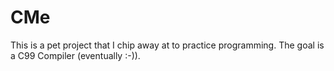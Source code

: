 # CMe

This is a pet project that I chip away at to practice programming. The goal is a C99 Compiler (eventually :-)).

